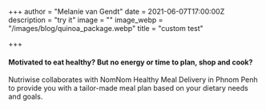 +++
author = "Melanie van Gendt"
date = 2021-06-07T17:00:00Z
description = "try it"
image = ""
image_webp = "/images/blog/quinoa_package.webp"
title = "custom test"

+++
#### Motivated to eat healthy? But no energy or time to plan, shop and cook?

Nutriwise collaborates with NomNom Healthy Meal Delivery in Phnom Penh to provide you with a tailor-made meal plan based on your dietary needs and goals.